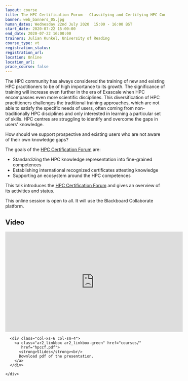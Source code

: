 ```yaml
---
layout: course
title: The HPC Certification Forum - Classifying and Certifying HPC Competences 
banner: web_banners_05.jpg
human_dates: Wednesday 22nd July 2020  15:00 - 16:00 BST
start_date: 2020-07-22 15:00:00
end_date: 2020-07-22 16:00:00
trainers: Julian Kunkel, University of Reading
course_type: vt
registration_status:
registration_url:
location: Online
location_url:
prace_course: false
---
```


The HPC community has always considered the training of new and existing HPC practitioners to be of high importance to its growth. The significance of training will increase even further in the era of Exascale when HPC encompasses even more scientific disciplines. This diversification of HPC practitioners challenges the traditional training approaches, which are not able to satisfy the specific needs of users, often coming from non-traditionally HPC disciplines and only interested in learning a particular set of skills. HPC centres are struggling to identify and overcome the gaps in users' knowledge. 

How should we support prospective and existing users who are not aware of their own knowledge gaps?

The goals of the [HPC Certification Forum](https://www.hpc-certification.org/about/) are:

* Standardizing the HPC knowledge representation into fine-grained competences
* Establishing international recognized certificates attesting knowledge
* Supporting an ecosystem around the HPC competences
 
This talk introduces the [HPC Certification Forum](https://www.hpc-certification.org/about/) and gives an overview of its activities and status.

This online session is open to all. It will use the Blackboard Collaborate platform.




<section id="service">

<!--

  <div class="row ">	

      <div class="col-xs-6 col-sm-4">
        <a class="ar2_linkbox ar2_linkbox-teal" 
          href="https://eu.bbcollab.com/guest/1af123ef60ce428a9b72d679696e0dc9">
          <strong>Join Session</strong><br/>
          Join this online session in your browser
        </a>
      </div>

      <div class="col-xs-6 col-sm-4">
        <a class="ar2_linkbox ar2_linkbox-green" href="courses/"
           href="myevents.ics">
          <strong>Add to Calendar</strong><br/>
          Download ICS file to add this event to your calendar complete with join link
        </a>
      </div>

											
    </div>


-->


<h2><a name="video">Video</a></h2>

<div>

<iframe width="560" height="315" src="https://www.youtube.com/embed/sc6no5hOQYw" frameborder="0" allow="accelerometer; autoplay; encrypted-media; gyroscope; picture-in-picture" allowfullscreen></iframe>

</div>





<section id="service">
  <div class="container">
    <div class="row ">	

<!--

      <div class="col-xs-6 col-sm-4">
        <a class="ar2_linkbox ar2_linkbox-teal" href="  ">
          <strong>Transcript</strong><br/>
          Download a transcript of the video audio
        </a>
      </div>

-->

      <div class="col-xs-6 col-sm-4">
        <a class="ar2_linkbox ar2_linkbox-green" href="courses/"
           href="hpccf.pdf">
          <strong>Slides</strong><br/>
          Download pdf of the presentation.
        </a>
      </div>
										
    </div>
  </div>
</section>

